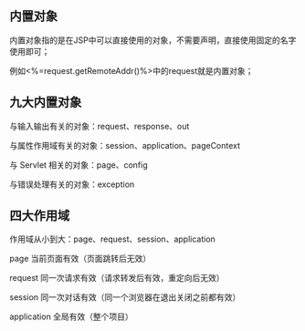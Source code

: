 ## 内置对象

内置对象指的是在JSP中可以直接使用的对象，不需要声明，直接使用固定的名字使用即可；

例如<%=request.getRemoteAddr()%>中的request就是内置对象；



## 九大内置对象

与输入输出有关的对象：request、response、out

与属性作用域有关的对象：session、application、pageContext

与 Servlet 相关的对象：page、config

与错误处理有关的对象：exception



## 四大作用域

作用域从小到大：page、request、session、application

page 当前页面有效（页面跳转后无效）

request 同一次请求有效（请求转发后有效，重定向后无效）

session 同一次对话有效（同一个浏览器在退出关闭之前都有效）

application 全局有效（整个项目）